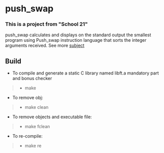 # push_swap
### This is a project from  "School 21"
push_swap calculates and displays on the standard output the smallest program using Push_swap instruction language that sorts the integer arguments received. 
See more [subject](http://example.com/)

## Build

- To compile and generate a static C library named libft.a mandatory part and bonus checker
> - make
- To remove obj:
> - make clean
- To remove objects and executable file:
> - make fclean
- To re-compile:
> - make re